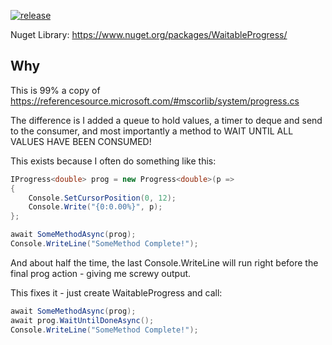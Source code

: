 [![release](https://github.com/jasondavis303/WaitableProgress/actions/workflows/release.yml/badge.svg)](https://github.com/jasondavis303/WaitableProgress/actions/workflows/release.yml)

Nuget Library: https://www.nuget.org/packages/WaitableProgress/

## Why

This is 99% a copy of https://referencesource.microsoft.com/#mscorlib/system/progress.cs

The difference is I added a queue to hold values, a timer to deque and send to the consumer,
and most importantly a method to WAIT UNTIL ALL VALUES HAVE BEEN CONSUMED!

This exists because I often do something like this:

```csharp
IProgress<double> prog = new Progress<double>(p =>
{
    Console.SetCursorPosition(0, 12);
    Console.Write("{0:0.00%}", p);
};

await SomeMethodAsync(prog);
Console.WriteLine("SomeMethod Complete!");
```

And about half the time, the last Console.WriteLine will run right before the final prog action - giving me screwy output.

This fixes it - just create WaitableProgress<T> and call:

```csharp
await SomeMethodAsync(prog);
await prog.WaitUntilDoneAsync();
Console.WriteLine("SomeMethod Complete!");
```